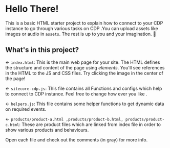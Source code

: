 # Hello There!

This is a basic HTML starter project to explain how to connect to your CDP instance  to go through various tasks on CDP .You can upload assets like images or audio in `assets`. The rest is up to you and your imagination. 🦄

## What's in this project?

← `index.html`: This is the main web page for your site. The HTML defines the structure and content of the page using _elements_. You'll see references in the HTML to the JS and CSS files. Try clicking the image in the center of the page!

← `sitecore-cdp.js`: This file contains all Functions and configs which help to connect to CDP instance. Feel free to change how ever you like .

← `helpers.js`: This file contains some helper functions to get dynamic data on required events.

← `products/product-a.html ,products/product-b.html, products/product-c.html`: These are product files which are linked from index file in order to show various products and behaviours.

Open each file and check out the comments (in gray) for more info.
